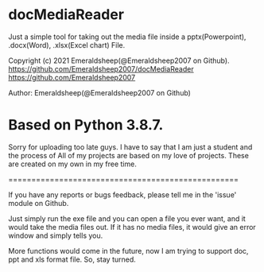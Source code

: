 # docMediaReader
Just a simple tool for taking out the media file inside a pptx(Powerpoint), .docx(Word), .xlsx(Excel chart) File.

Copyright (c) 2021 Emeraldsheep(@Emeraldsheep2007 on Github).
https://github.com/Emeraldsheep2007/docMediaReader
https://github.com/Emeraldsheep2007

Author: Emeraldsheep(@Emeraldsheep2007 on Github)

Based on Python 3.8.7.
==================================================

Sorry for uploading too late guys.
I have to say that I am just a student and the process of All of my projects are based on my love of projects.
These are created on my own in my free time.

==================================================

If you have any reports or bugs feedback, please tell me in the 'issue' module on Github.

Just simply run the exe file and you can open a file you ever want, and it would take the media files out.
If it has no media files, it would give an error window and simply tells you.

More functions would come in the future, now I am trying to support doc, ppt and xls format file.
So, stay turned.
